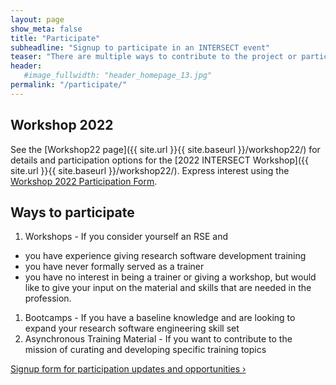 ```yaml
---
layout: page
show_meta: false
title: "Participate"
subheadline: "Signup to participate in an INTERSECT event"
teaser: "There are multiple ways to contribute to the project or participate in an INTERSECT sponsored event"
header:
   #image_fullwidth: "header_homepage_13.jpg"
permalink: "/participate/"
---
```


## Workshop 2022
See the [Workshop22 page]({{ site.url }}{{ site.baseurl }}/workshop22/) for details and participation options for the [2022 INTERSECT Workshop]({{ site.url }}{{ site.baseurl }}/workshop22/).
Express interest using the [Workshop 2022 Participation Form](https://docs.google.com/forms/d/e/1FAIpQLSeZi1aRn18_ocQ6vGpAj7WfJytlOp8JB0J81TgrWPdf5Hedzw/viewform?usp=sf_link).


## Ways to participate
1. Workshops - If you consider yourself an RSE and
  * you have experience giving research software development training
  * you have never formally served as a trainer
  * you have no interest in being a trainer or giving a workshop, but would like to give your input on the material and skills that are needed in the profession.
1. Bootcamps - If you have a baseline knowledge and are looking to expand your research software engineering skill set
1. Asynchronous Training Material - If you want to contribute to the mission of curating and developing specific training topics

<div class="row t60 b60">
    <div class="small-12 text-center columns">
        <a class="button large radius alert" href="https://forms.gle/E4jxC8fzBEyimqYX9" target="_blank">Signup form for participation updates and opportunities ›</a>
    </div><!-- /.small-12.columns -->
</div><!-- /.row -->
